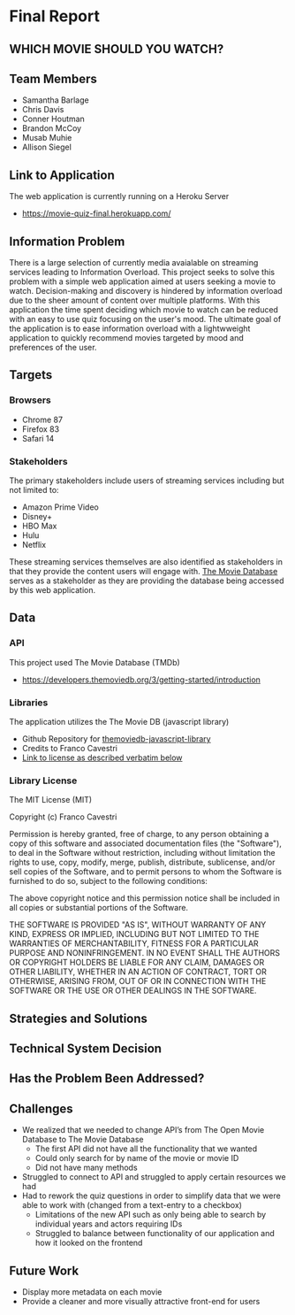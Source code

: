 # Final Report
 
## WHICH MOVIE SHOULD YOU WATCH?

## Team Members
* Samantha Barlage
* Chris Davis 
* Conner Houtman
* Brandon McCoy
* Musab Muhie
* Allison Siegel 

## Link to Application
The web application is currently running on a Heroku Server
* https://movie-quiz-final.herokuapp.com/

## Information Problem
There is a large selection of currently media avaialable on streaming services leading to Information Overload. This project seeks to solve this problem with a simple web application aimed at users seeking a movie to watch. Decision-making and discovery is hindered by information overload due to the sheer amount of content over multiple platforms. With this application the time spent deciding which movie to watch can be reduced with an easy to use quiz focusing on the user's mood. The ultimate goal of the application is to ease information overload with a lightwweight application to quickly recommend movies targeted by mood and preferences of the user. 

## Targets
### Browsers
* Chrome 87
* Firefox 83 
* Safari 14

### Stakeholders

The primary stakeholders include users of streaming services including but not limited to:
* Amazon Prime Video
* Disney+
* HBO Max
* Hulu
* Netflix

These streaming services themselves are also identified as stakeholders in that they provide the content users will engage with. [The Movie Database](https://www.themoviedb.org) serves as a stakeholder as they are providing the database being accessed by this web application.

## Data
### API
This project used The Movie Database (TMDb)
* https://developers.themoviedb.org/3/getting-started/introduction

### Libraries
The application utilizes the The Movie DB (javascript library) 
* Github Repository for [themoviedb-javascript-library](https://github.com/cavestri/themoviedb-javascript-library/) 
* Credits to Franco Cavestri 
* [Link to license as described verbatim below](https://github.com/cavestri/themoviedb-javascript-library/#licence)

### Library License

The MIT License (MIT)

Copyright (c) Franco Cavestri

Permission is hereby granted, free of charge, to any person obtaining a copy of this software and associated documentation files (the "Software"), to deal in the Software without restriction, including without limitation the rights to use, copy, modify, merge, publish, distribute, sublicense, and/or sell copies of the Software, and to permit persons to whom the Software is furnished to do so, subject to the following conditions:

The above copyright notice and this permission notice shall be included in all copies or substantial portions of the Software.

THE SOFTWARE IS PROVIDED "AS IS", WITHOUT WARRANTY OF ANY KIND, EXPRESS OR IMPLIED, INCLUDING BUT NOT LIMITED TO THE WARRANTIES OF MERCHANTABILITY, FITNESS FOR A PARTICULAR PURPOSE AND NONINFRINGEMENT. IN NO EVENT SHALL THE AUTHORS OR COPYRIGHT HOLDERS BE LIABLE FOR ANY CLAIM, DAMAGES OR OTHER LIABILITY, WHETHER IN AN ACTION OF CONTRACT, TORT OR OTHERWISE, ARISING FROM, OUT OF OR IN CONNECTION WITH THE SOFTWARE OR THE USE OR OTHER DEALINGS IN THE SOFTWARE.

## Strategies and Solutions

## Technical System Decision

## Has the Problem Been Addressed?

## Challenges
* We realized that we needed to change API’s from The Open Movie Database to The Movie Database
    * The first API did not have all the functionality that we wanted
    * Could only search for by name of the movie or movie ID
    * Did not have many methods
* Struggled to connect to API and struggled to apply certain resources we had
* Had to rework the quiz questions in order to simplify data that we were able to work with (changed from a text-entry to a checkbox)
    * Limitations of the new API such as only being able to search by individual years and actors requiring IDs
    * Struggled to balance between functionality of our application and how it looked on the frontend

## Future Work
* Display more metadata on each movie
* Provide a cleaner and more visually attractive front-end for users


